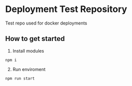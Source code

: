 # Deployment Test Repository

Test repo used for docker deployments

## How to get started

1. Install modules

```
npm i
```

2. Run enviroment

```
npm run start
```


